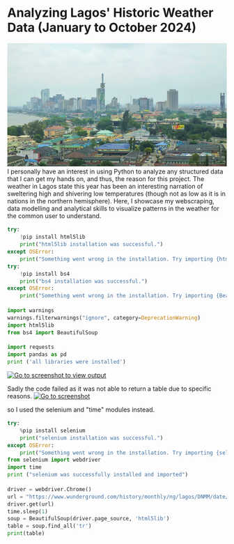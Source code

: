 # Analyzing Lagos' Historic Weather Data (January to October 2024)
![](lagos.jpg)
I personally have an interest in using Python to analyze any structured data that I can get my hands on, and thus, the reason for this project. The weather in Lagos state this year has been an interesting narration of sweltering high and shivering low temperatures (though not as low as it is in nations in the northern hemisphere). Here, I showcase my webscraping, data modelling and analytical skills to visualize patterns in the weather for the common user to understand. 
```python
try:
    !pip install html5lib
    print("html5lib installation was successful.")
except OSError:
    print("Something went wrong in the installation. Try importing {html5lib} to make sure it was successfully installed.")
try:
    !pip install bs4
    print("bs4 installation was successful.")
except OSError:
    print("Something went wrong in the installation. Try importing {BeautifulSoup} to make sure it was successfully installed.")

import warnings
warnings.filterwarnings("ignore", category=DeprecationWarning)
import html5lib
from bs4 import BeautifulSoup

import requests
import pandas as pd
print ('all libraries were installed')
```
[![Go to screenshot to view output](https://via.placeholder.com/210x25/007bff/000000?text=Go+to+screenshot+to+view+output)](libraries.png)

Sadly the code failed as it was not able to return a table due to specific reasons.
[![Go to screenshot](https://via.placeholder.com/210x25/007bff/000000?text=Go+to+screenshot+to+view+output)](html5lib_failed.png)

so I used the selenium and "time" modules instead.
```python
try:
    %pip install selenium
    print("selenium installation was successful.")
except OSError:
    print("Something went wrong in the installation. Try importing {selenium} to make sure it was successfully installed.")
from selenium import webdriver
import time
print ("selenium was successfully installed and imported")

driver = webdriver.Chrome()
url = "https://www.wunderground.com/history/monthly/ng/lagos/DNMM/date/2024-1"
driver.get(url)
time.sleep(1)
soup = BeautifulSoup(driver.page_source, 'html5lib')
table = soup.find_all('tr')
print(table)
```

